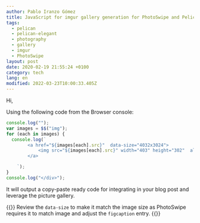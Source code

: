 ```yaml
---
author: Pablo Iranzo Gómez
title: JavaScript for imgur gallery generation for PhotoSwipe and Pelican-Elegant
tags:
  - pelican
  - pelican-elegant
  - photography
  - gallery
  - imgur
  - PhotoSwipe
layout: post
date: 2020-02-19 21:55:24 +0100
category: tech
lang: en
modified: 2022-03-23T10:00:33.405Z
---
```


Hi,

Using the following code from the Browser console:

```js
console.log("");
var images = $$("img");
for (each in images) {
  console.log(`
        <a href="${images[each].src}"  data-size="4032x3024">
            <img src="${images[each].src}" width="403" height="302"  alt="Image description" />
        </a>

    `);
}
console.log("</div>");
```

It will output a copy-paste ready code for integrating in your blog post and leverage the picture gallery.

{{<warning>}}
Review the `data-size` to make it match the image size as PhotoSwipe requires it to match image and adjust the `figcaption` entry.
{{</warning>}}
